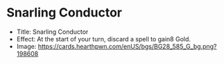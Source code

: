 # Snarling Conductor
- Title:  Snarling Conductor
- Effect:  At the start of your turn, discard a spell to gain8 Gold.
- Image:  https://cards.hearthpwn.com/enUS/bgs/BG28_585_G_bg.png?198608
